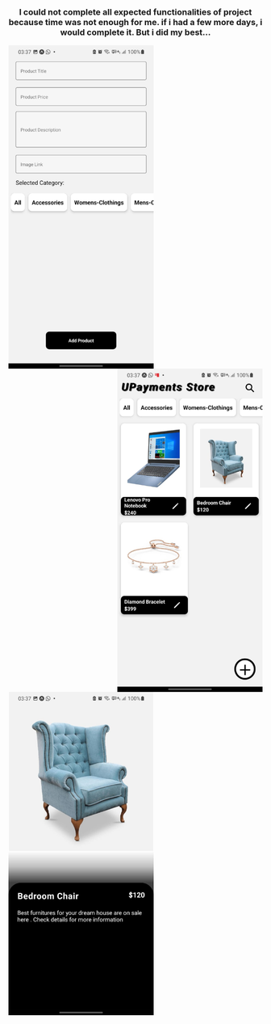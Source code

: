 <h3 align="center">I could not complete all expected functionalities of project because time was not enough for me.
if i had a few more days, i would complete it.
But i did my best...</h3>

<img align="left" src="https://github.com/halil-seran/UPayments/blob/master/assets/Upayment1.jpeg?raw=true" width="288" height="640"/>
<img align="right" src="https://github.com/halil-seran/UPayments/blob/master/assets/Upayment3.jpeg?raw=true" width="288" height="640"/>
<img align="center" src="https://github.com/halil-seran/UPayments/blob/master/assets/Upayment2.jpeg?raw=true" width="288" height="640"/>





